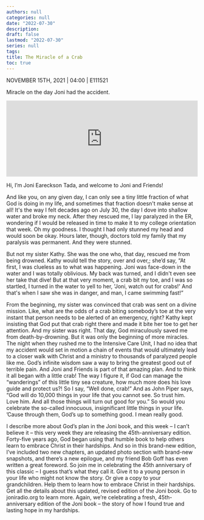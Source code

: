 ```yaml
---
authors: null
categories: null
date: "2022-07-30"
description: 
draft: false
lastmod: "2022-07-30"
series: null
tags: 
title: The Miracle of a Crab
toc: true
---
```

NOVEMBER 15TH, 2021 | 04:00 | E111521

Miracle on the day Joni had the accident.  
<!--more-->
<iframe height="200px" width="100%" frameborder="no" scrolling="no" seamless src="https://player.simplecast.com/39563667-d5e9-4511-b4ba-17eed8be17fb?dark=false"></iframe>

Hi, I’m Joni Eareckson Tada, and welcome to Joni and Friends!

And like you, on any given day, I can only see a tiny little fraction of what God is doing in my life, and sometimes that fraction doesn't make sense at all! It's the way I felt decades ago on July 30, the day I dove into shallow water and broke my neck. After they rescued me, I lay paralyzed in the ER, wondering if I would be released in time to make it to my college orientation that week. Oh my goodness. I thought I had only stunned my head and would soon be okay. Hours later, though, doctors told my family that my paralysis was permanent. And they were stunned. 

But not my sister Kathy. She was the one who, that day, rescued me from being drowned. Kathy would tell the story, over and over,; she’d say, “At first, I was clueless as to what was happening. Joni was face-down in the water and I was totally oblivious. My back was turned, and I didn't even see her take that dive! But at that very moment, a crab bit my toe, and I was so startled, I turned in the water to yell to her, 'Joni, watch out for crabs!' And that's when I saw she was in danger, and man, I came swimming fast!” 

From the beginning, my sister was convinced that crab was sent on a divine mission. Like, what are the odds of a crab biting somebody’s toe at the very instant that person needs to be alerted of an emergency, right? Kathy kept insisting that God put that crab right there and made it bite her toe to get her attention. And my sister was right. That day, God miraculously saved me from death-by-drowning. But it was only the beginning of more miracles. The night when they rushed me to the Intensive Care Unit, I had no idea that my accident would set in motion a chain of events that would ultimately lead to a closer walk with Christ and a ministry to thousands of paralyzed people like me. God’s infinite wisdom saw a way to bring the greatest good out of terrible pain. And Joni and Friends is part of that amazing plan. And to think it all began with a little crab! The way I figure it, if God can manage the “wanderings” of this little tiny sea creature, how much more does his love guide and protect us?! So I say, “Well done, crab!” And as John Piper says, “God will do 10,000 things in your life that you cannot see. So trust him. Love him. And all those things will turn out good for you.” So would you celebrate the so-called innocuous, insignificant little things in your life. ’Cause through them, God’s up to something good. I mean really good.

I describe more about God’s plan in the Joni book, and this week – I can’t believe it – this very week they are releasing the 45th-anniversary edition. Forty-five years ago, God began using that humble book to help others learn to embrace Christ in their hardships. And so in this brand-new edition, I’ve included two new chapters, an updated photo section with brand-new snapshots, and there’s a new epilogue, and my friend Bob Goff has even written a great foreword. So join me in celebrating the 45th anniversary of this classic – I guess that’s what they call it. Give it to a young person in your life who might not know the story. Or give a copy to your grandchildren. Help them to learn how to embrace Christ in their hardships. Get all the details about this updated, revised edition of the Joni book. Go to joniradio.org to learn more. Again, we’re celebrating a fresh, 45th-anniversary edition of the Joni book – the story of how I found true and lasting hope in my hardships. 